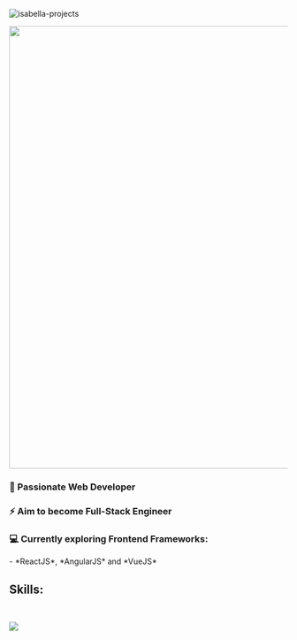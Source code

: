 <p align="left"> <img src="https://komarev.com/ghpvc/?username=isabella-projects&label=Profile%20views&color=brightgreen&style=flat&abbreviated=true" alt="isabella-projects" /> </p>

<div align="left">
    <img src="https://i.imgur.com/YlGrpaq.png" width="800px" height="auto"><br>
    <h3>🌱 Passionate Web Developer</h3>
    <h3>⚡ Aim to become Full-Stack Engineer</h3>
    <h3>💻 Currently exploring Frontend Frameworks:</h3>
        - *ReactJS*, *AngularJS* and *VueJS*
    <h2>Skills:<br><br>
      <p>
        <a href="https://github.com/isabella-projects">
          <img src="https://skillicons.dev/icons?i=html,css,sass,js,jquery,nodejs,react,angular,vue,php,nodejs,ts,vite,webpack,jest,mysql,wordpress,xd&perline=6"/>
        </a>
      </p>
    </h2>
</div>


